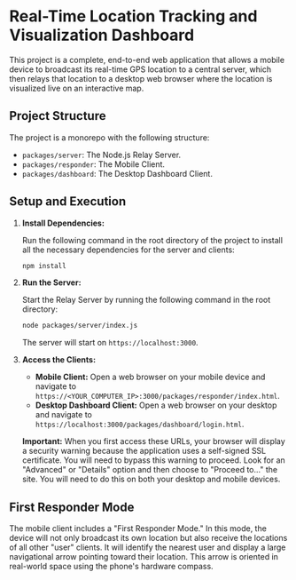 # Real-Time Location Tracking and Visualization Dashboard

This project is a complete, end-to-end web application that allows a mobile device to broadcast its real-time GPS location to a central server, which then relays that location to a desktop web browser where the location is visualized live on an interactive map.

## Project Structure

The project is a monorepo with the following structure:

- `packages/server`: The Node.js Relay Server.
- `packages/responder`: The Mobile Client.
- `packages/dashboard`: The Desktop Dashboard Client.

## Setup and Execution

1.  **Install Dependencies:**

    Run the following command in the root directory of the project to install all the necessary dependencies for the server and clients:

    ```bash
    npm install
    ```

2.  **Run the Server:**

    Start the Relay Server by running the following command in the root directory:

    ```bash
    node packages/server/index.js
    ```

    The server will start on `https://localhost:3000`.

3.  **Access the Clients:**

    *   **Mobile Client:** Open a web browser on your mobile device and navigate to `https://<YOUR_COMPUTER_IP>:3000/packages/responder/index.html`.
    *   **Desktop Dashboard Client:** Open a web browser on your desktop and navigate to `https://localhost:3000/packages/dashboard/login.html`.

    **Important:** When you first access these URLs, your browser will display a security warning because the application uses a self-signed SSL certificate. You will need to bypass this warning to proceed. Look for an "Advanced" or "Details" option and then choose to "Proceed to..." the site. You will need to do this on both your desktop and mobile devices.

## First Responder Mode

The mobile client includes a "First Responder Mode." In this mode, the device will not only broadcast its own location but also receive the locations of all other "user" clients. It will identify the nearest user and display a large navigational arrow pointing toward their location. This arrow is oriented in real-world space using the phone's hardware compass.

